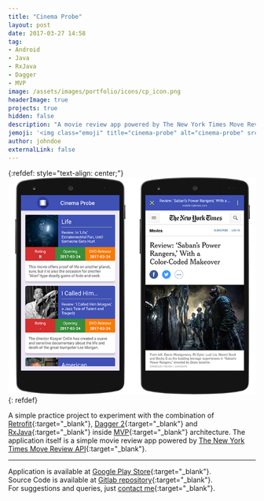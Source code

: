 ```yaml
---
title: "Cinema Probe"
layout: post
date: 2017-03-27 14:58
tag:
- Android
- Java
- RxJava
- Dagger
- MVP
image: /assets/images/portfolio/icons/cp_icon.png
headerImage: true
projects: true
hidden: false
description: "A movie review app powered by The New York Times Move Review API."
jemoji: '<img class="emoji" title="cinema-probe" alt="cinema-probe" src="/assets/images/portfolio/icons/cp_icon.png" height="20" width="20" align="absmiddle">'
author: johndoe
externalLink: false
---
```


{:refdef: style="text-align: center;"}
![Screenshot](/assets/images/portfolio/cp.png)
{: refdef}

A simple practice project to experiment with the combination of [Retrofit](https://square.github.io/retrofit/){:target="_blank"}, [Dagger 2](https://google.github.io/dagger/){:target="_blank"} and [RxJava](https://github.com/ReactiveX/RxJava){:target="_blank"} inside [MVP](https://github.com/googlesamples/android-architecture){:target="_blank"} architecture. The application itself is a simple movie review app powered by [The New York Times Move Review API](https://developer.nytimes.com/){:target="_blank"}.

---

Application is available at [Google Play Store](https://play.google.com/store/apps/details?id=com.zuhaib.cinemaprobe){:target="_blank"}.<br />
Source Code is available at [Gitlab repository](https://gitlab.com/open-code/CinemaProbe){:target="_blank"}.<br />
For suggestions and queries, just [contact me](http://linkedin.com/in/xuhaibahmad){:target="_blank"}.
